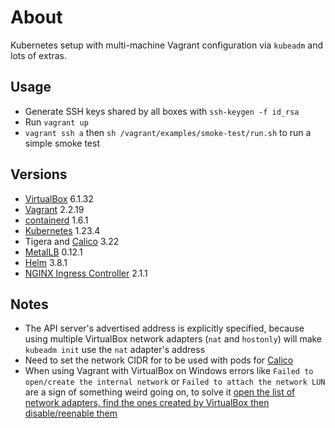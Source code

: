 # About

Kubernetes setup with multi-machine Vagrant configuration via `kubeadm` and lots of extras.

## Usage

* Generate SSH keys shared by all boxes with `ssh-keygen -f id_rsa`
* Run `vagrant up`
* `vagrant ssh a` then `sh /vagrant/examples/smoke-test/run.sh` to run a simple smoke test

## Versions

* [VirtualBox](https://www.virtualbox.org/) 6.1.32
* [Vagrant](vagrantup.com/) 2.2.19
* [containerd](https://containerd.io/) 1.6.1
* [Kubernetes](https://kubernetes.io/) 1.23.4
* Tigera and [Calico](https://projectcalico.docs.tigera.io/) 3.22
* [MetalLB](https://metallb.universe.tf/) 0.12.1
* [Helm](https://helm.sh/) 3.8.1
* [NGINX Ingress Controller](https://github.com/nginxinc/kubernetes-ingress) 2.1.1

## Notes

* The API server's advertised address is explicitly specified, because using multiple VirtualBox network adapters (`nat` and `hostonly`) will make `kubeadm init` use the `nat` adapter's address
* Need to set the network CIDR for to be used with pods for [Calico](https://projectcalico.docs.tigera.io/about/about-calico)
* When using Vagrant with VirtualBox on Windows errors like `Failed to open/create the internal network` or `Failed to attach the network LUN` are a sign of something weird going on, to solve it [open the list of network adapters, find the ones created by VirtualBox then disable/reenable them](https://stackoverflow.com/a/63310051/433835)
